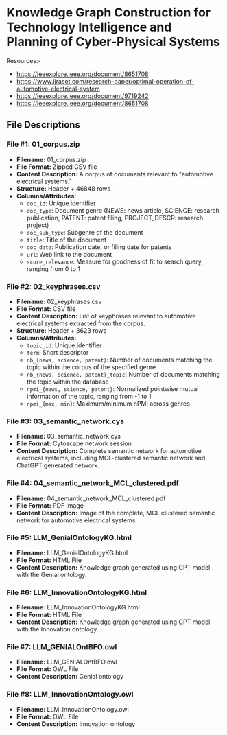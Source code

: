 # Knowledge Graph Construction for Technology Intelligence and Planning of Cyber-Physical Systems

Resources:-

- https://ieeexplore.ieee.org/document/8651708
- https://www.ijraset.com/research-paper/optimal-operation-of-automotive-electrical-system
- https://ieeexplore.ieee.org/document/9719242
- https://ieeexplore.ieee.org/document/8651708

## File Descriptions

### File #1: 01_corpus.zip

- **Filename:** 01_corpus.zip
- **File Format:** Zipped CSV file
- **Content Description:** A corpus of documents relevant to "automotive electrical systems."
- **Structure:** Header + 46848 rows
- **Columns/Attributes:**
  - `doc_id`: Unique identifier
  - `doc_type`: Document genre (NEWS: news article, SCIENCE: research publication, PATENT: patent filing, PROJECT_DESCR: research project)
  - `doc_sub_type`: Subgenre of the document
  - `title`: Title of the document
  - `doc_date`: Publication date, or filing date for patents
  - `url`: Web link to the document
  - `score_relevance`: Measure for goodness of fit to search query, ranging from 0 to 1

### File #2: 02_keyphrases.csv

- **Filename:** 02_keyphrases.csv
- **File Format:** CSV file
- **Content Description:** List of keyphrases relevant to automotive electrical systems extracted from the corpus.
- **Structure:** Header + 3623 rows
- **Columns/Attributes:**
  - `topic_id`: Unique identifier
  - `term`: Short descriptor
  - `nb_{news, science, patent}`: Number of documents matching the topic within the corpus of the specified genre
  - `nb_{news, science, patent}_topic`: Number of documents matching the topic within the database
  - `npmi_{news, science, patent}`: Normalized pointwise mutual information of the topic, ranging from -1 to 1
  - `npmi_{max, min}`: Maximum/minimum nPMI across genres

### File #3: 03_semantic_network.cys

- **Filename:** 03_semantic_network.cys
- **File Format:** Cytoscape network session
- **Content Description:** Complete semantic network for automotive electrical systems, including MCL-clustered semantic network and ChatGPT generated network.

### File #4: 04_semantic_network_MCL_clustered.pdf

- **Filename:** 04_semantic_network_MCL_clustered.pdf
- **File Format:** PDF image
- **Content Description:** Image of the complete, MCL clustered semantic network for automotive electrical systems.

### File #5: LLM_GenialOntologyKG.html

- **Filename:** LLM_GenialOntologyKG.html
- **File Format:** HTML File
- **Content Description:** Knowledge graph generated using GPT model with the Genial ontology.

### File #6: LLM_InnovationOntologyKG.html

- **Filename:** LLM_InnovationOntologyKG.html
- **File Format:** HTML File
- **Content Description:** Knowledge graph generated using GPT model with the Innovation ontology.

### File #7: LLM_GENIALOntBFO.owl

- **Filename:** LLM_GENIALOntBFO.owl
- **File Format:** OWL File
- **Content Description:** Genial ontology

### File #8: LLM_InnovationOntology.owl

- **Filename:** LLM_InnovationOntology.owl
- **File Format:** OWL File
- **Content Description:** Innovation ontology
